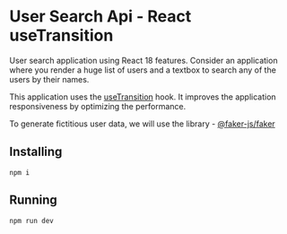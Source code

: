 # User Search Api - React useTransition

User search application using React 18 features. Consider an application where you render a huge list of users and a textbox to search any of the users by their names.

This application uses the [useTransition](https://react.dev/reference/react/useTransition) hook. It improves the application responsiveness by optimizing the performance.

To generate fictitious user data, we will use the library - [@faker-js/faker](https://www.npmjs.com/package/@faker-js/faker)

## Installing

```
npm i
```

## Running

```
npm run dev
```
